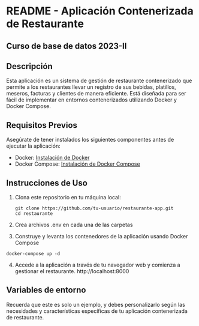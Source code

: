 # README - Aplicación Contenerizada de Restaurante
## Curso de base de datos 2023-II

## Descripción
Esta aplicación es un sistema de gestión de restaurante contenerizado que permite a los restaurantes llevar un registro de sus bebidas, platillos, meseros, facturas y clientes de manera eficiente. Está diseñada para ser fácil de implementar en entornos contenerizados utilizando Docker y Docker Compose.

## Requisitos Previos
Asegúrate de tener instalados los siguientes componentes antes de ejecutar la aplicación:

- Docker: [Instalación de Docker](https://docs.docker.com/get-docker/)
- Docker Compose: [Instalación de Docker Compose](https://docs.docker.com/compose/install/)

## Instrucciones de Uso
1. Clona este repositorio en tu máquina local:

   ```shell
   git clone https://github.com/tu-usuario/restaurante-app.git
   cd restaurante
   ```

2. Crea archivos .env en cada una de las carpetas
3. Construye y levanta los contenedores de la aplicación usando Docker Compose

  ```shell
  docker-compose up -d
  ```

4. Accede a la aplicación a través de tu navegador web y comienza a gestionar el restaurante. http://localhost:8000


## Variables de entorno

Recuerda que este es solo un ejemplo, y debes personalizarlo según las necesidades y características específicas de tu aplicación contenerizada de restaurante.

